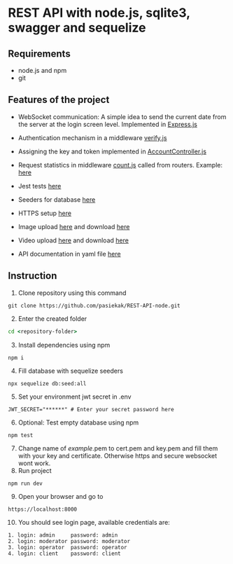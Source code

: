 # REST API with node.js, sqlite3, swagger and sequelize
## Requirements
- node.js and npm
- git

## Features of the project

- WebSocket communication: A simple idea to send the current date from the server at the login screen level.
Implemented in [Express.js](https://github.com/pasiekak/REST-API-node/blob/master/src/loaders/Express.js#L23)

- Authentication mechanism in a middleware [verify.js](https://github.com/pasiekak/REST-API-node/blob/master/src/middleware/verify.js)

- Assigning the key and token implemented in [AccountController.js](https://github.com/pasiekak/REST-API-node/blob/master/src/controllers/model-controllers/AccountController.js)

- Request statistics in middleware [count.js](https://github.com/pasiekak/REST-API-node/blob/master/src/middleware/count.js) called from routers. Example: [here](https://github.com/pasiekak/REST-API-node/blob/master/src/router/api/BaseRouter.js)

- Jest tests [here](https://github.com/pasiekak/REST-API-node/blob/master/src/tests/database.test.js)

- Seeders for database [here](https://github.com/pasiekak/REST-API-node/blob/master/src/seqDB/seeders)

- HTTPS setup [here](https://github.com/pasiekak/REST-API-node/blob/master/src/loaders/Express.js#L18)

- Image upload [here](https://github.com/pasiekak/REST-API-node/blob/master/src/controllers/model-controllers/ImageController.js#L13) and download [here](https://github.com/pasiekak/REST-API-node/blob/master/src/controllers/model-controllers/ImageController.js#L38) 

- Video upload [here](https://github.com/pasiekak/REST-API-node/blob/master/src/controllers/model-controllers/VideoController.js#L12) and download [here](https://github.com/pasiekak/REST-API-node/blob/master/src/controllers/model-controllers/VideoController.js#L34) 

- API documentation in yaml file [here](https://github.com/pasiekak/REST-API-node/blob/master/api.yaml)
## Instruction
1. Clone repository using this command
```git
git clone https://github.com/pasiekak/REST-API-node.git
```
2. Enter the created folder
```cmd
cd <repository-folder>
```
3. Install dependencies using npm
```npm
npm i
```
4. Fill database with sequelize seeders
```npx
npx sequelize db:seed:all
```
5. Set your environment jwt secret in .env
```
JWT_SECRET="******" # Enter your secret password here
```
6. Optional: Test empty database using npm
```npm
npm test
```
7. Change name of _example_.pem to cert.pem and key.pem and fill them with your key and certificate. Otherwise https and secure websocket wont work.
8. Run project
```npm
npm run dev
```
9. Open your browser and go to
```
https://localhost:8000
```
10. You should see login page, available credentials are:
```
1. login: admin     password: admin
2. login: moderator password: moderator
3. login: operator  password: operator
4. login: client    password: client
```


